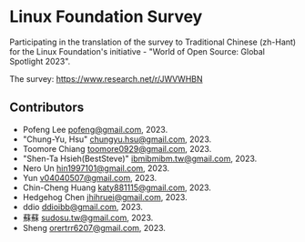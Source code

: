 # Linux Foundation Survey

Participating in the translation of the survey to Traditional Chinese (zh-Hant)
for the Linux Foundation's initiative - "World of Open Source: Global Spotlight 2023".

The survey: <https://www.research.net/r/JWVWHBN>

## Contributors

- Pofeng Lee <pofeng@gmail.com>, 2023.
- "Chung-Yu, Hsu" <chungyu.hsu@gmail.com>, 2023.
- Toomore Chiang <toomore0929@gmail.com>, 2023.
- "Shen-Ta Hsieh(BestSteve)" <ibmibmibm.tw@gmail.com>, 2023.
- Nero Un <hin1997101@gmail.com>, 2023.
- Yun <v04040507@gmail.com>, 2023.
- Chin-Cheng Huang <katy881115@gmail.com>, 2023.
- Hedgehog Chen <jhihruei@gmail.com>, 2023.
- ddio <ddioibb@gmail.com>, 2023.
- 蘇蘇 <sudosu.tw@gmail.com>, 2023.
- Sheng <orertrr6207@gmail.com>, 2023.
